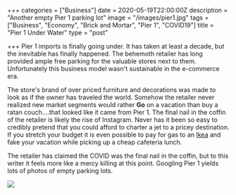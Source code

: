 +++
categories = ["Business"]
date = 2020-05-19T22:00:00Z
description = "Another empty Pier 1 parking lot"
image = "/images/pier1.jpg"
tags = ["Business", "Economy", "Brick and Mortar", "Pier 1", "COVID19"]
title = "Pier 1 Under Water"
type = "post"

+++
Pier 1 imports is finally going under.  It has taken at least a decade, but the inevitable has finally happened.  The behemoth retailer has long provided ample free parking for the valuable stores next to them.  Unfortunately this business model wasn't sustainable in the e-commerce era.

The store's brand of over priced furniture and decorations was made to look as if the owner has traveled the world.  Somehow the retailer never realized new market segments would rather **Go** on a vacation than buy a ratan couch....that looked like it came from Pier 1.  The final nail in the coffin of the retailer is likely the rise of Instagram.  Never has it been so easy to credibly pretend that you could afford to charter a jet to a pricey destination.  If you stretch your budget it is even possible to pay for gas to an [Ikea](https://www.cnet.com/news/instagram-influencer-natalia-taylor-fakes-bali-vacation-with-ikea-pics/) and fake your vacation while picking up a cheap cafeteria lunch.

The retailer has claimed the COVID was the final nail in the coffin, but to this writer it feels more like a mercy killing at this point.  Googling Pier 1 yields lots of photos of empty parking lots.

![](/images/Pier1ChangeMyMind.jpg)